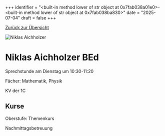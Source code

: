 
+++
identifier = "<built-in method lower of str object at 0x7fab038a01e0>-<built-in method lower of str object at 0x7fab038ba830>"
date = "2025-07-04"
draft = false
+++

 [Zurück zur Übersicht](/schule/lehrpersonal/)

<div class="row">
<div class="column">
<img src="/images/personal/Aichholzer.jpg" alt="Niklas Aichholzer"> 
</div>
<div class="column">

#  Niklas Aichholzer BEd

Sprechstunde am Dienstag um 10:30-11:20

Fächer: Mathematik,  Physik

KV der 1C



## Kurse



Oberstufe: Themenkurs



Nachmittagsbetreuung

</div>
</div> 


